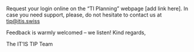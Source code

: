 Request your login online on the “TI Planning” webpage [add link here]. In case you need support, please, do not hesitate to contact us at [tip@itis.swiss](mailto:tip@itis.swiss)

Feedback is warmly welcomed – we listen! Kind regards, 

The IT’IS TIP Team
